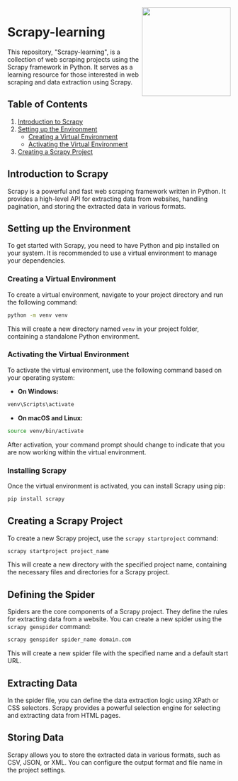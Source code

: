 <img align="right" src="https://i.giphy.com/LaVp0AyqR5bGsC5Cbm.webp" width="200" height="200">
<h1> Scrapy-learning</h1>
This repository, "Scrapy-learning", is a collection of web scraping projects using the Scrapy framework in Python. It serves as a learning resource for those interested in web scraping and data extraction using Scrapy.

## Table of Contents

1. [Introduction to Scrapy](#introduction-to-scrapy)
2. [Setting up the Environment](#setting-up-the-environment)
   - [Creating a Virtual Environment](#creating-a-virtual-environment)
   - [Activating the Virtual Environment](#activating-the-virtual-environment)
3. [Creating a Scrapy Project](#creating-a-scrapy-project)

## Introduction to Scrapy

Scrapy is a powerful and fast web scraping framework written in Python. It provides a high-level API for extracting data from websites, handling pagination, and storing the extracted data in various formats.

## Setting up the Environment

To get started with Scrapy, you need to have Python and pip installed on your system. It is recommended to use a virtual environment to manage your dependencies.

### Creating a Virtual Environment

To create a virtual environment, navigate to your project directory and run the following command:

```bash
python -m venv venv
```

This will create a new directory named `venv` in your project folder, containing a standalone Python environment.

### Activating the Virtual Environment

To activate the virtual environment, use the following command based on your operating system:

- **On Windows:**

```bash
venv\Scripts\activate
```

- **On macOS and Linux:**

```bash
source venv/bin/activate
```

After activation, your command prompt should change to indicate that you are now working within the virtual environment.

### Installing Scrapy

Once the virtual environment is activated, you can install Scrapy using pip:

```bash
pip install scrapy
```

## Creating a Scrapy Project

To create a new Scrapy project, use the `scrapy startproject` command:

```bash
scrapy startproject project_name
```

This will create a new directory with the specified project name, containing the necessary files and directories for a Scrapy project.

## Defining the Spider

Spiders are the core components of a Scrapy project. They define the rules for extracting data from a website. You can create a new spider using the `scrapy genspider` command:

```bash
scrapy genspider spider_name domain.com
```

This will create a new spider file with the specified name and a default start URL.

## Extracting Data

In the spider file, you can define the data extraction logic using XPath or CSS selectors. Scrapy provides a powerful selection engine for selecting and extracting data from HTML pages.

## Storing Data

Scrapy allows you to store the extracted data in various formats, such as CSV, JSON, or XML. You can configure the output format and file name in the project settings.
